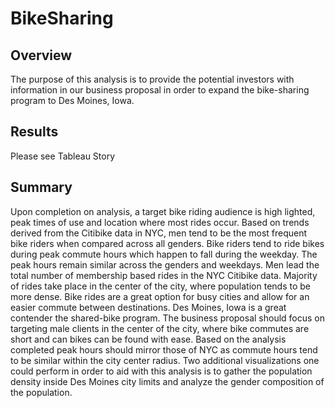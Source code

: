 # BikeSharing

## Overview

The purpose of this analysis is to provide the potential investors with information in our business proposal in order to expand the bike-sharing program to Des Moines, Iowa.

## Results
Please see Tableau Story

## Summary

Upon completion on analysis, a target bike riding audience is high lighted, peak times of use and location where most rides occur. Based on trends derived from the Citibike data in NYC, men tend to be the most frequent bike riders when compared across all genders. Bike riders tend to ride bikes during peak commute hours which happen to fall during the weekday. The peak hours remain similar across the genders and weekdays. Men lead the total number of membership based rides in the NYC Citibike data. Majority of rides take place in the center of the city, where population tends to be more dense. Bike rides are a great option for busy cities and allow for an easier commute between destinations. Des Moines, Iowa is a great contender the shared-bike program. The business proposal should focus on targeting male clients in the center of the city, where bike commutes are short and can bikes can be found with ease. Based on the analysis completed peak hours should mirror those of NYC as commute hours tend to be similar within the city center radius. Two additional visualizations one could perform in order to aid with this analysis is to gather the population density inside Des Moines city limits and analyze the gender composition of the population. 